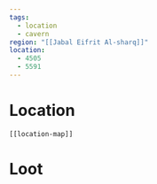 ```yaml
---
tags:
  - location
  - cavern
region: "[[Jabal Eifrit Al-sharq]]"
location:
  - 4505
  - 5591
---
```

# Location
```meta-bind-embed
[[location-map]]
```
# Loot
